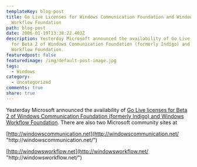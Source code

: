```yaml
---
templateKey: blog-post
title: Go Live Licenses for Windows Communication Foundation and Windows
  Workflow Foundation
path: blog-post
date: 2006-01-19T13:38:22.403Z
description: Yesterday Microsoft announced the availability of Go Live licenses
  for Beta 2 of Windows Communication Foundation (formerly Indigo) and Windows
  Workflow Foundation.
featuredpost: false
featuredimage: /img/default-post-image.jpg
tags:
  - Windows
category:
  - Uncategorized
comments: true
share: true
---
```

<!--StartFragment-->

Yesterday Microsoft announced the availability of [Go Live licenses for Beta 2 of Windows Communication Foundation (formerly Indigo) and Windows Workflow Foundation](http://msdn.microsoft.com/winfx/getthebeta/golive/default.aspx). There are also two Microsoft community sites at

[http://windowscommunication.net](http://windowscommunication.net/ "http\://windowscommunication.net/")

[http://windowsworkflow.net](http://windowsworkflow.net/ "http\://windowsworkflow.net/")

<!--EndFragment-->